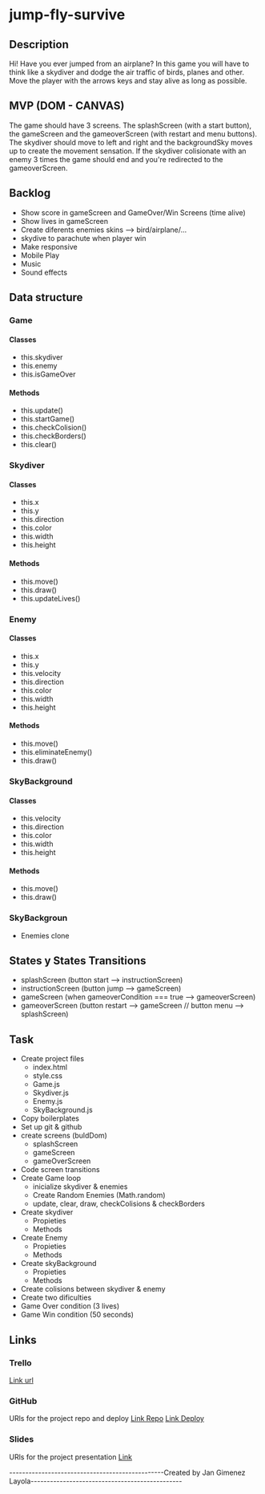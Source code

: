 # jump-fly-survive

## Description
Hi! Have you ever jumped from an airplane? In this game you will have to think like a skydiver and dodge the air traffic of birds, planes and other. Move the player with the arrows keys and stay alive as long as possible. 

## MVP (DOM - CANVAS)
The game should have 3 screens. The splashScreen (with a start button), the gameScreen and the gameoverScreen (with restart and menu buttons). The skydiver should move to left and right and the backgroundSky moves up to create the movement sensation. If the skydiver colisionate with an enemy 3 times the game should end and you're redirected to the gameoverScreen.

## Backlog
- Show score in gameScreen and GameOver/Win Screens (time alive)
- Show lives in gameScreen
- Create diferents enemies skins --> bird/airplane/...
- skydive to parachute when player win
- Make responsive
- Mobile Play
- Music
- Sound effects

## Data structure
### Game
#### Classes 
- this.skydiver
- this.enemy
- this.isGameOver
#### Methods
- this.update()
- this.startGame()
- this.checkColision()
- this.checkBorders()
- this.clear()

### Skydiver
#### Classes 
- this.x
- this.y
- this.direction
- this.color
- this.width
- this.height
#### Methods
- this.move()
- this.draw()
- this.updateLives()

### Enemy 
#### Classes 
- this.x
- this.y
- this.velocity
- this.direction
- this.color
- this.width
- this.height
#### Methods
- this.move()
- this.eliminateEnemy()
- this.draw()

### SkyBackground 
#### Classes 
- this.velocity
- this.direction
- this.color
- this.width
- this.height
#### Methods
- this.move()
- this.draw()

### SkyBackgroun
 - Enemies clone


## States y States Transitions
- splashScreen (button start --> instructionScreen)
- instructionScreen (button jump --> gameScreen)
- gameScreen (when gameoverCondition === true --> gameoverScreen)
- gameoverScreen (button restart --> gameScreen // button menu --> splashScreen)


## Task
- Create project files
  - index.html
  - style.css
  - Game.js
  - Skydiver.js
  - Enemy.js
  - SkyBackground.js
- Copy boilerplates
- Set up git & github
- create screens (buldDom)
  - splashScreen
  - gameScreen
  - gameOverScreen
- Code screen transitions
- Create Game loop
  - inicialize skydiver & enemies
  - Create Random Enemies (Math.random)
  - update, clear, draw, checkColisions & checkBorders
- Create skydiver
  - Propieties
  - Methods
- Create Enemy
  - Propieties
  - Methods
- Create skyBackground
  - Propieties
  - Methods
- Create colisions between skydiver & enemy
- Create two dificulties
- Game Over condition (3 lives)
- Game Win condition (50 seconds)

## Links


### Trello
[Link url](https://trello.com/b/rU0lcHdn)


### GitHub
URls for the project repo and deploy
[Link Repo](https://github.com/JanGimenezLayola/jump-and-fly)
[Link Deploy](https://jangimenezlayola.github.io/jump-fly-survive/)


### Slides
URls for the project presentation 
[Link](https://docs.google.com/presentation/d/1YRPMV9xQFFX52llpClxsIa5pXln-WHnRVKY-KfacYpo/edit?usp=sharing)


------------------------------------------------Created by Jan Gimenez Layola-----------------------------------------------
